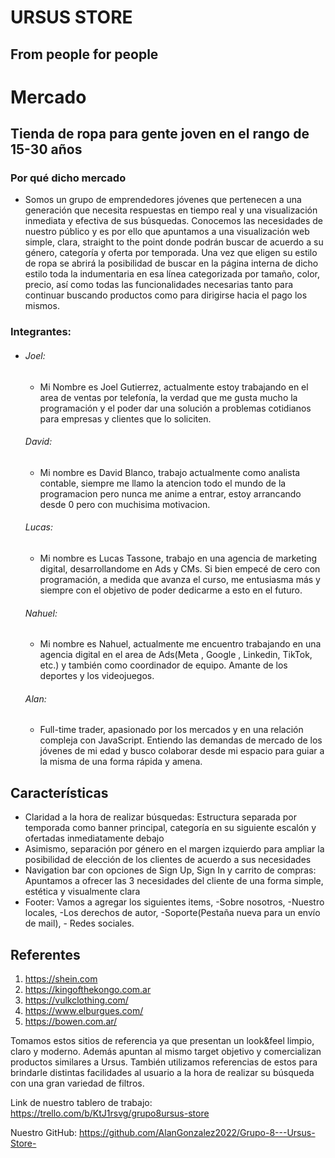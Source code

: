 # URSUS STORE
## From people for people

# Mercado
## Tienda de ropa para gente joven en el rango de 15-30 años

### Por qué dicho mercado
- Somos un grupo de emprendedores jóvenes que pertenecen a una generación que necesita respuestas en tiempo real y una visualización inmediata y efectiva de sus búsquedas. Conocemos las necesidades de nuestro público y es por ello que apuntamos a una visualización web simple, clara, straight to the point donde podrán buscar de acuerdo a su género, categoría y oferta por temporada. Una vez que eligen su estilo de ropa se abrirá la posibilidad de buscar en la página interna de dicho estilo toda la indumentaria en esa línea categorizada por tamaño, color, precio, así como todas las funcionalidades necesarias tanto para continuar buscando productos como para dirigirse hacia el pago los mismos.

### Integrantes:

- ###### Joel:
  - Mi Nombre es Joel Gutierrez, actualmente estoy trabajando en el area de ventas por telefonía, la verdad que me gusta mucho la programación y el poder dar una solución a problemas cotidianos para empresas y clientes que lo soliciten.
   ###### David:
    - Mi nombre es David Blanco, trabajo actualmente como analista contable, siempre me llamo la atencion todo el mundo de la programacion pero nunca me anime a entrar, estoy arrancando desde 0 pero con muchisima motivacion.  
   ###### Lucas:
    - Mi nombre es Lucas Tassone, trabajo en una agencia de marketing digital, desarrollandome en Ads y CMs. Si bien empecé de cero con programación, a medida que avanza el curso, me entusiasma más y siempre con el objetivo de poder dedicarme a esto en el futuro.
   ###### Nahuel:
    - Mi nombre es Nahuel, actualmente me encuentro trabajando en una agencia digital en el area de Ads(Meta , Google , Linkedin, TikTok, etc.) y también como coordinador de equipo. Amante de los deportes y los videojuegos. 
   ###### Alan:
    - Full-time trader, apasionado por los mercados y en una relación compleja con JavaScript. Entiendo las demandas de mercado de los jóvenes de mi edad y busco colaborar desde mi espacio para guiar a la misma de una forma rápida y amena.


## Características

- Claridad a la hora de realizar búsquedas: Estructura separada por temporada como banner principal, categoría en su siguiente escalón y ofertadas inmediatamente debajo
- Asimismo, separación por género en el margen izquierdo para ampliar la posibilidad de elección de los clientes de acuerdo a sus necesidades
- Navigation bar con opciones de Sign Up, Sign In y carrito de compras: Apuntamos a ofrecer las 3 necesidades del cliente de una forma simple, estética y visualmente clara
- Footer: Vamos a agregar los siguientes items, -Sobre nosotros, -Nuestro locales,  -Los derechos de autor, -Soporte(Pestaña nueva para un envío de mail), - Redes sociales.

## Referentes
1. https://shein.com
2. https://kingofthekongo.com.ar
3. https://vulkclothing.com/
4. https://www.elburgues.com/
5. https://bowen.com.ar/

Tomamos estos sitios de referencia ya que presentan un look&feel limpio, claro y moderno. Además apuntan al mismo target objetivo y comercializan productos similares a Ursus. También utilizamos referencias de estos para brindarle distintas facilidades al usuario a la hora de realizar su búsqueda con una gran variedad de filtros.

Link de nuestro tablero de trabajo:
https://trello.com/b/KtJ1rsvg/grupo8ursus-store

Nuestro GitHub:
https://github.com/AlanGonzalez2022/Grupo-8---Ursus-Store-
